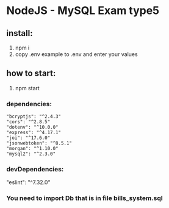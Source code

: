 # NodeJS - MySQL Exam type5

## install:

1. npm i
2. copy .env example to .env and enter your values

## how to start:

1. npm start

### dependencies:

    "bcryptjs": "^2.4.3"
    "cors": "^2.8.5"
    "dotenv": "^10.0.0"
    "express": "^4.17.1"
    "joi": "^17.6.0"
    "jsonwebtoken": "^8.5.1"
    "morgan": "^1.10.0"
    "mysql2": "^2.3.0"

### devDependencies:

"eslint": "^7.32.0"

### You need to import Db that is in file bills_system.sql
